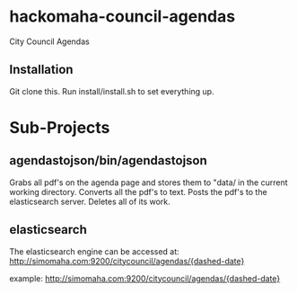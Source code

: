 hackomaha-council-agendas
=========================

City Council Agendas

Installation
------------

Git clone this. Run install/install.sh to set everything up.


Sub-Projects
============

agendastojson/bin/agendastojson
--------------

Grabs all pdf's on the agenda page and stores them to "data/ in the current
working directory.
Converts all the pdf's to text.
Posts the pdf's to the elasticsearch server.
Deletes all of its work.

elasticsearch
-------------

The elasticsearch engine can be accessed at:
http://simomaha.com:9200/citycouncil/agendas/{dashed-date}

example:
http://simomaha.com:9200/citycouncil/agendas/{dashed-date}

